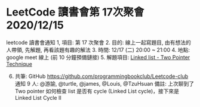 # LeetCode 讀書會第 17次聚會 2020/12/15

leetcode 讀書會通知
1, 項目: 第 17 次聚會
2. 目的: 線上一起寫題目, 由有想法的人帶領, 先解題, 再看該題有趣的解法
3. 時間: 12/17 (二) 20:00 ~ 21:00
4. 地點: google meet 線上 (前 10 分鐘預備鏈接)
5. 解題項目:  [Linked list - Two Pointer Technique](https://leetcode.com/explore/learn/card/linked-list/214/two-pointer-technique/)

6. 共筆: GitHub https://github.com/programmingbookclub/Leetcode-club
通知 9 人: @游諭, @turtle, @james, @Louis, @TzuHsuan
備註: 上次聊到了 Two pointer 如何檢查 list 是否有 cycle (Linked List cycle)，接下來是 Linked List Cycle II